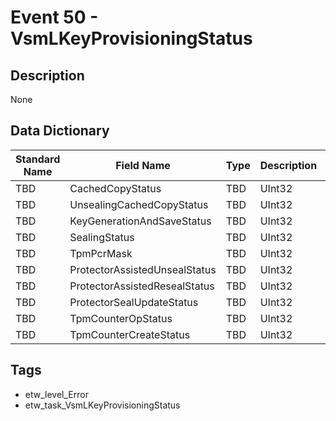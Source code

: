 # Event 50 - VsmLKeyProvisioningStatus

## Description
None

## Data Dictionary
|Standard Name|Field Name|Type|Description|Sample Value|
|---|---|---|---|---|
|TBD|CachedCopyStatus|TBD|UInt32|None|None|
|TBD|UnsealingCachedCopyStatus|TBD|UInt32|None|None|
|TBD|KeyGenerationAndSaveStatus|TBD|UInt32|None|None|
|TBD|SealingStatus|TBD|UInt32|None|None|
|TBD|TpmPcrMask|TBD|UInt32|None|None|
|TBD|ProtectorAssistedUnsealStatus|TBD|UInt32|None|None|
|TBD|ProtectorAssistedResealStatus|TBD|UInt32|None|None|
|TBD|ProtectorSealUpdateStatus|TBD|UInt32|None|None|
|TBD|TpmCounterOpStatus|TBD|UInt32|None|None|
|TBD|TpmCounterCreateStatus|TBD|UInt32|None|None|

## Tags
* etw_level_Error
* etw_task_VsmLKeyProvisioningStatus
